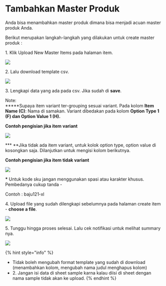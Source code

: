 # Tambahkan Master Produk

Anda bisa menambahkan master produk dimana bisa menjadi acuan master produk Anda.

Berikut merupakan langkah-langkah yang dilakukan untuk create master produk :&#x20;

1\. Klik Upload New Master Items pada halaman item.&#x20;

![](https://lh3.googleusercontent.com/ZkoMRGc2b5dCWHpJDdy3nKLwJ\_\_EZgZbxBzCCLLawS93MOAMuQZHFM9j7tZsjb1uvms3esF4T5SaC\_AmVMcuMHmJwJ882\_5YUixgbr2GXiSd0NbfuhIw0K4u0xyPyEwwHVIN8J7N)

2\. Lalu download template csv.&#x20;

![](https://s3.amazonaws.com/cdn.freshdesk.com/data/helpdesk/attachments/production/48021328505/original/BbKTzhCmHCcLExm\_QwTnAySbUHMG-NjR-g.png?1578038505)

3\. Lengkapi data yang ada pada csv. Jika sudah di **save**.

Note:\
**\***Supaya item variant ter-grouping sesuai variant. Pada kolom **Item Name (C)**: Nama di samakan. Variant dibedakan pada kolom **Option Type 1 (F) dan Option Value 1 (H).**

**Contoh pengisian jika item variant**

![](https://s3.amazonaws.com/cdn.freshdesk.com/data/helpdesk/attachments/production/48076128349/original/q55a-Y6aMF9rcz\_X\_Bd4k4SKZZ4pLjsx3Q.png?1607922965)

**\* **Jika tidak ada item variant, untuk kolok option type, option value di kosongkan saja. Dilanjutkan untuk mengisi kolom berikutnya.

**Contoh pengisian jika item tidak variant**

![](https://s3.amazonaws.com/cdn.freshdesk.com/data/helpdesk/attachments/production/48076128375/original/VSkXCNKVGNoSo\_Cs1TsM5RSPBsdE\_AiFzA.png?1607922976)

**\*** Untuk kode sku jangan menggunakan spasi atau karakter khusus. Pembedanya cukup tanda -&#x20;

&#x20; Contoh : baju121-xl

4\. Upload file yang sudah dilengkapi sebelumnya pada halaman create item - **choose a file**.&#x20;

![](https://s3.amazonaws.com/cdn.freshdesk.com/data/helpdesk/attachments/production/48021339929/original/TQQ3xkWBgjTW9k2rA1dpnicQBkos3lOXAA.png?1578044400)

5\. Tunggu hingga proses selesai. Lalu cek notifikasi untuk melihat summary nya.&#x20;

![](https://s3.amazonaws.com/cdn.freshdesk.com/data/helpdesk/attachments/production/48021340934/original/uwFX8Qz9ItKTFJhyVwabne85E\_2Ueosdxg.png?1578044976)

{% hint style="info" %}
* Tidak boleh mengubah format template yang sudah di download (menambahkan kolom, mengubah nama judul menghapus kolom)
* 2\. Jangan isi data di sheet sample karna kalau diisi di sheet dengan nama sample tidak akan ke upload.
{% endhint %}
